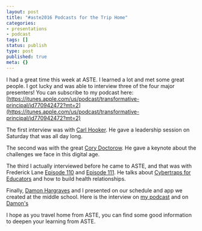 ```yaml
---
layout: post
title: "#aste2016 Podcasts for the Trip Home"
categories:
- presentations
- podcast
tags: []
status: publish
type: post
published: true
meta: {}
---
```


I had a great time this week at ASTE. I learned a lot and met some great people. I got lucky and was able to interview three of the four major presenters! You can subscribe to my podcast here: 
[https://itunes.apple.com/us/podcast/transformative-principal/id770942472?mt=2](https://itunes.apple.com/us/podcast/transformative-principal/id770942472?mt=2)


The first interview was with 
[Carl Hooker](http://transformativeprincipal.org/carl-hooker). He gave a leadership session on Saturday that was all day long.


The second was with the great 
[Cory Doctorow](http://transformativeprincipal.org/cory-doctorow). He gave a keynote about the challenges we face in this digital age.


The third I actually interviewed before he came to ASTE, and that was with Frederick Lane 
[Episode 110](http://transformativeprincipal.org/episode110) and 
[Episode 111](http://transformativeprincipal.org/episode111). He talks about 
[Cybertraps for Educators](http://amzn.to/1K66RCC) and how to build health relationships.


Finally, 
[Damon Hargraves](http://twitter.com/DamonHargraves) and I presented on our schedule and app we created at the middle school. Here is the interview on 
[my podcast](transformativeprincipal.org/episode100) and on 
[Damon's](https://itunes.apple.com/us/podcast/2-jethro-jones-on-rti-scheduling/id985508741?i=341906755&mt=2)


I hope as you travel home from ASTE, you can find some good information to deepen your learning from ASTE.
